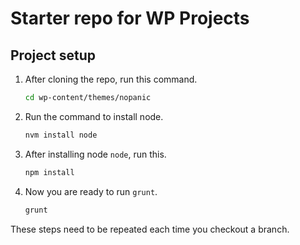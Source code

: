 # Starter repo for WP Projects

## Project setup

1.  After cloning the repo, run this command.
    ```bash
    cd wp-content/themes/nopanic
    ```
2.  Run the command to install node.
    ```bash
    nvm install node
    ```
3.  After installing node `node`, run this.
    ```bash
    npm install
    ```
4.  Now you are ready to run `grunt`.
    ```bash
    grunt
    ```
These steps need to be repeated each time you checkout a branch.
